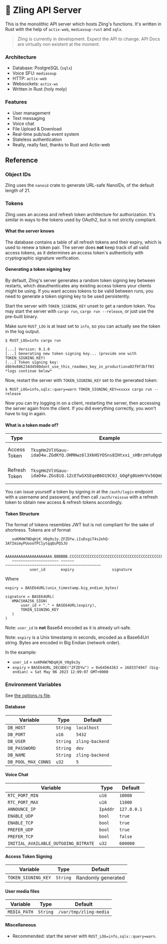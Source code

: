 # 🦀 Zling API Server
This is the monolithic API server which hosts Zling's functions. It's written in Rust with the help of `actix-web`, `mediasoup-rust` and `sqlx`.

> Zling is currently in development. Expect the API to change. API Docs are virtually non existent at the moment.

### Architecture
- Database: PostgreSQL (`sqlx`)
- Voice SFU: `mediasoup`
- HTTP: `actix-web`
- Websockets: `actix-ws`
- Written in Rust (holy moly)

### Features
- User management
- Text messaging
- Voice chat
- File Upload & Download
- Real-time pub/sub event system
- Stateless authentication
- Really, really fast, thanks to Rust and Actix-web

## Reference

### Object IDs
Zling uses the `nanoid` crate to generate URL-safe NanoIDs, of the default length of 21.

### Tokens
Zling uses an access and refresh token architecture for authorization. It's similar in ways 
to the tokens used by OAuth2, but is not strictly compliant. 

#### What the server knows
The database contains a table of all refresh tokens and their expiry, which is used to renew a token pair.
The server does **not** keep track of all valid access tokens, as it determines an access token's 
authenticity with cryptographic signature verification.

#### Generating a token signing key
By default, Zling's server generates a random token signing key between restarts, which deauthenticates any existing
access tokens your clients might be using. If you want access tokens to be valid between runs, you need to generate a 
token signing key to be used persistently. 

Start the server with `TOKEN_SIGNING_KEY` unset to get a random token. You may
start the server with `cargo run`, `cargo run --release`, or just use the
pre-built binary.

Make sure `RUST_LOG` is at least set to `info`, so you can actually see the token in the log output. 
```
$ RUST_LOG=info cargo run

[...] Version: 0.1.0
[...] Generating new token signing key... (provide one with TOKEN_SIGNING_KEY)
[...] Token signing key: d8b9e886234d4500dont_use_this_readmes_key_in_productiona02f9f3bff03
*logs continue below*
```

Now, restart the server with `TOKEN_SIGNING_KEY` set to the generated token:
```
$ RUST_LOG=info,sqlx::query=warn TOKEN_SIGNING_KEY=xxxxx cargo run --release
```
Now you can try logging in on a client, restarting the server, then accessing the server again from the client. If you did 
everything correctly, you won't have to log in again.

#### What is a token made of?
|Type|Example|Validity|
|-|-|-|
|Access Token|`TksgHm2VlVGauu-idaO4w.ZGdKYQ.OHMHwz6l3XkHSYOSns8IHtxxi_sHBrzmYu0gqWZtcUs`| Short (~10 mins)
|Refresh Token|`TksgHm2VlVGauu-idaO4w.ZGs8iQ.1ZcETwSXSEqeB6O19C0J_GOgFg8UeHrVv56QmGsszHmUDSog`| Long (~3 days)

You can issue yourself a token by signing in at the `/auth/login` endpoint with a username and password, and then call `/auth/reissue` with a refresh token to obtain new access & refresh tokens accordingly.

#### Token Structure
The format of tokens resembles JWT but is not compliant for the sake of shortness. Tokens are of format 
 ```
    xoKM4W7NDqHjK_V0g9s3y.ZFZDYw.iIuDsgiT4s2ehQ-3ATImimyPUoooTPC1ytqqQuPQSJU

    AAAAAAAAAAAAAAAAAAAAA.BBBBBB.CCCCCCCCCCCCCCCCCCCCCCCCCCCCCCCCCCCCCCCCCCC
    ~~~~~~~~~~~~~~~~~~~~~ ~~~~~~ ~~~~~~~~~~~~~~~~~~~~~~~~~~~~~~~~~~~~~~~~~~~
            user_id       expiry                 signature
 ```

 Where 
 ```
 expiry = BASE64URL(unix_timestamp.big_endian_bytes)

 signature = BASE64URL(
    HMACSHA256_SIGN(
        user_id + "." + BASE64URL(expiry), 
        TOKEN_SIGNING_KEY
    )
 )
 ```
 Note: `user_id` is **not** Base64 encoded as it is already url-safe.
 
 Note: `expiry` is a Unix timestamp in seconds, encoded as a Base64Url string. Bytes are encoded in Big Endian (network order).

 In the example:
 - `user_id` = `xoKM4W7NDqHjK_V0g9s3y`
 - `expiry` = `BASE64URL_DECODE("ZFZDYw") = 0x64564363 = 1683374947 (big-endian) = Sat May 06 2023 12:09:07 GMT+0000`

### Environment Variables
See [the options.rs file](src/options.rs).

#### Database
|Variable|Type|Default|
|-|-|-|
|`DB_HOST`|`String`|`localhost`|
|`DB_PORT`|`u16`|`5432`|
|`DB_USER`|`String`|`zling-backend`|
|`DB_PASSWORD`|`String`|`dev`|
|`DB_NAME`|`String`|`zling-backend`|
|`DB_POOL_MAX_CONNS`|`u32`|`5`|

#### Voice Chat
|Variable|Type|Default|
|-|-|-|
|`RTC_PORT_MIN`|`u16`|`10000`|
|`RTC_PORT_MAX`|`u16`|`11000`    |
|`ANNOUNCE_IP`|`IpAddr`|`127.0.0.1`|
|`ENABLE_UDP`|`bool`|`true`|
|`ENABLE_TCP`|`bool`|`true`|
|`PREFER_UDP`|`bool`|`true`|
|`PREFER_TCP`|`bool`|`false`|
|`INITIAL_AVAILABLE_OUTGOING_BITRATE`|`u32`|`600000`|

#### Access Token Signing
|Variable|Type|Default|
|-|-|-|
|`TOKEN_SIGNING_KEY`|`String`|Randomly generated|

#### User media files
|Variable|Type|Default|
|-|-|-|
|`MEDIA_PATH`|`String`|`/var/tmp/zling-media`|

#### Miscellaneous
- Recommended: start the server with `RUST_LOG=info,sqlx::query=warn`.
